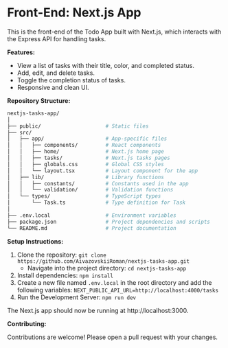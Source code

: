 # Front-End: Next.js App

This is the front-end of the Todo App built with Next.js, which interacts with the Express API for handling tasks.

**Features:**

* View a list of tasks with their title, color, and completed status.
* Add, edit, and delete tasks.
* Toggle the completion status of tasks.
* Responsive and clean UI.

**Repository Structure:**
```bash
nextjs-tasks-app/
│
├── public/                     # Static files
├── src/
│   ├── app/                    # App-specific files
│   │   ├── components/         # React components
│   │   ├── home/               # Next.js home page
│   │   ├── tasks/              # Next.js tasks pages
│   │   ├── globals.css         # Global CSS styles
│   │   └── layout.tsx          # Layout component for the app
│   ├── lib/                    # Library functions
│   │   ├── constants/          # Constants used in the app
│   │   └── validation/         # Validation functions
│   └── types/                  # TypeScript types
│       └── Task.ts             # Type definition for Task
│
├── .env.local                  # Environment variables
├── package.json                # Project dependencies and scripts
└── README.md                   # Project documentation
```
**Setup Instructions:**

1. Clone the repository: `git clone https://github.com/AivazovskiiRoman/nextjs-tasks-app.git`
   - Navigate into the project directory: `cd nextjs-tasks-app`
2. Install dependencies: `npm install`
3. Create a new file named `.env.local` in the root directory and add the following variables: `NEXT_PUBLIC_API_URL=http://localhost:4000/tasks`
4. Run the Development Server: `npm run dev`

The Next.js app should now be running at http://localhost:3000.

**Contributing:**

Contributions are welcome! Please open a pull request with your changes.